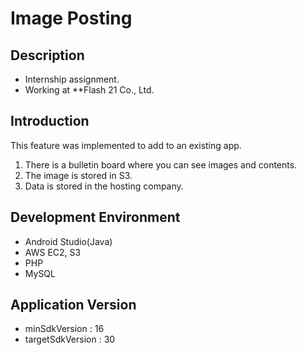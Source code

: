 # Image Posting

## Description
- Internship assignment.
- Working at **Flash 21 Co., Ltd.

## Introduction
This feature was implemented to add to an existing app.
1. There is a bulletin board where you can see images and contents.
2. The image is stored in S3.
3. Data is stored in the hosting company.

## Development Environment
- Android Studio(Java)
- AWS EC2, S3
- PHP
- MySQL

## Application Version
- minSdkVersion : 16
- targetSdkVersion : 30



